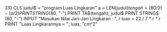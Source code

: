 310 CLS
judul$ = "program Luas Lingkaran"
a = LEN(judul$)
tengah = (80 / 2) - (a / 2)
PRINT STRING$(80, "-")
PRINT TAB(tengah); judul$
PRINT STRING$ (80, "-")
INPUT "Masukan Nilai Jari-Jari Lingkaran : ", r
luas = 22 / 7 * r * r
PRINT "Luas Lingkarannya 	= "; luas; "cm^2"
